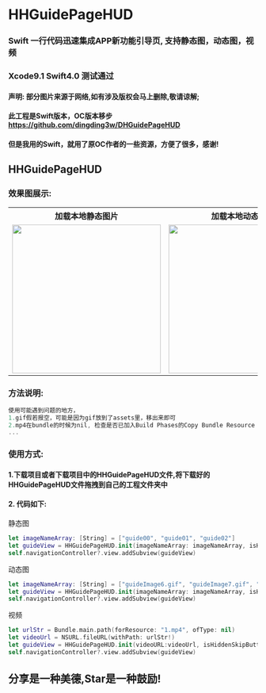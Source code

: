 # HHGuidePageHUD
### Swift 一行代码迅速集成APP新功能引导页, 支持静态图，动态图，视频
### Xcode9.1 Swift4.0 测试通过
#### 声明: 部分图片来源于网络,如有涉及版权会马上删除,敬请谅解;
#### 此工程是Swift版本，OC版本移步 https://github.com/dingding3w/DHGuidePageHUD
#### 但是我用的Swift，就用了原OC作者的一些资源，方便了很多，感谢!
## HHGuidePageHUD
### 效果图展示:
<table>
    <tr>
		<th>加载本地静态图片</th>
		<th>加载本地动态图片</th>
		<th>加载本地视频</th>
	</tr>
	<tr>
		<td><img src="https://github.com/xuehongle/HHLaunchPageHUD/blob/master/DeviceImages/Untitled-1.gif" width="300"></td>
		<td><img src="https://github.com/xuehongle/HHLaunchPageHUD/blob/master/DeviceImages/Untitled-4.gif" width="300"></td>
		<td><img src="https://github.com/xuehongle/HHLaunchPageHUD/blob/master/DeviceImages/Untitled-4.gif" width="300"></td>
	</tr>
</table>

### 方法说明:
```swift
使用可能遇到问题的地方，
1.gif假若报空，可能是因为gif放到了assets里，移出来即可
2.mp4在bundle的时候为nil, 检查是否已加入Build Phases的Copy Bundle Resource
...

```

### 使用方式:
#### 1.下载项目或者下载项目中的HHGuidePageHUD文件,将下载好的HHGuidePageHUD文件拖拽到自己的工程文件夹中
#### 2. 代码如下:
静态图
```swift
let imageNameArray: [String] = ["guide00", "guide01", "guide02"]
let guideView = HHGuidePageHUD.init(imageNameArray: imageNameArray, isHiddenSkipButton: false)
self.navigationController?.view.addSubview(guideView)
```
动态图
```swift
let imageNameArray: [String] = ["guideImage6.gif", "guideImage7.gif", "guideImage8.gif"]
let guideView = HHGuidePageHUD.init(imageNameArray: imageNameArray, isHiddenSkipButton: false)
self.navigationController?.view.addSubview(guideView)
```
视频
```swift
let urlStr = Bundle.main.path(forResource: "1.mp4", ofType: nil)
let videoUrl = NSURL.fileURL(withPath: urlStr!)
let guideView = HHGuidePageHUD.init(videoURL:videoUrl, isHiddenSkipButton: false)
self.navigationController?.view.addSubview(guideView)
```
## 分享是一种美德,Star是一种鼓励!
